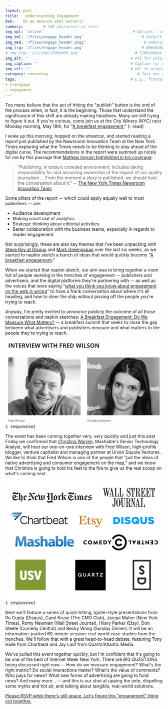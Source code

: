 ```yaml
---
layout: post
title:   Understanding Engagement
dek:    Do we measure what matters?
summary:         # 140 characters or less!
img_opt: 'inline'                                        # Options: 'cover' or 'inlne' or 'none'
img_sml: '/files/engage_header.png'                          # Default on cover or inline
img_med: '/files/engage_header.pngg'                          # 640x512px cover, inline
img_lrg: '/files/engage_header.png'                          # 800x640px cover, inline
# img_xlg: '/ui/img/1200x960.jpg'                         # 1200x960px cover only
img_alt: ''                                             # Alt for inline
img_caption: ''                                         # Caption for either
img_url: ''                                             # URL to original image
category: convening                                        # Just one of the 4xCs
tags:                                                   # E.g., frontpage
- frontpage
- engagement
---
```


Too many believe that the act of hitting the "publish" button is the end of the process when, in fact, it is the beginning. Those that understand the significance of this shift are already making headlines. Many are still trying to figure it out. If you're curious, come join us at the City Winery (NYC) next Monday morning, May 19th, for "[A breakfast engagement.](http://events.disqus.com/nyc/a-breakfast-engagement/)"
{: .lead}

I woke up this morning, hopped on the streetcar, and started reading a report just published by the Newsroom Innovation Team at the New York Times exploring what the Times needs to be thinking to stay ahead of the digital curve. The recommendations in the report were summed up nicely for me by this passage that [Mathew Ingram highlighted in his coverage](http://gigaom.com/2014/05/09/internal-innovation-report-says-the-new-york-times-needs-to-up-its-digital-game-or-else/):

> “Publishing, in today’s crowded environment, includes taking responsibility for and assuming ownership of the impact of our quality journalism … From the moment a story is published, we should host the conversation about it.” -- [The New York Times Newsroom Innovation Team](http://www.capitalnewyork.com/article/media/2014/05/8545059/emnew-york-timesem-completes-innovation-report-led-sulzberger-scion)

Some pillars of the report -- which could apply equally well to most publishers -- are:

* Audience development
* Making smart use of analytics
* Strategic thinking about editorial activities
* Better collaboration with the business teams, especially in regards to reader engagement

Not surprisingly, these are also key themes that I've been unpacking with [Steve Roy at Disqus](https://twitter.com/SteveRoy44) and [Mark Greenpspan](http://about.me/markgreenspan) over the last six weeks, as we started to napkin sketch a bunch of ideas that would quickly become "[A breakfast engagement](http://events.disqus.com/nyc/a-breakfast-engagement/)." 

When we started that napkin sketch, our aim was to bring together a room full of people working in the trenches of engagement -- publishers and advertisers, and the digital platforms they're partnering with -- as well as the voices that were saying "[what you think you know about engagement on the web is wrong](http://time.com/12933/what-you-think-you-know-about-the-web-is-wrong/)" to have a frank conversation about where it's all heading, and how to steer the ship without pissing off the people you're trying to reach.

Anyway, I'm pretty excited to announce publicly the outcome of all those conversations and napkin sketches: [A Breakfast Engagement: Do We Measure What Matters?](http://events.disqus.com/nyc/a-breakfast-engagement/) -- a breakfast summit that seeks to close the gap between what advertisers and publishers measure and what matters to the people they're trying to reach. 

![Fred Wilson interviewed by Christina Warren](/files/engage_fw_and_cw.png){: .responsive}

The event has been coming together very, very quickly and just this past Friday we confirmed that [Christina Warren](https://twitter.com/film_girl), Mashable's Senior Technology Analyst, will host our one-on-one interview with Fred Wilson, high-profile blogger, venture capitalist and managing partner at Union Square Ventures. We like to think that Fred Wilson is one of the people that "put the ideas of native advertising and consumer engagement on the map," and we know that Christina is going to hold his feet to the fire to give us the real scoop on what's coming next.

![Fred Wilson interviewed by Christina Warren](/files/engage_whos_there.png){: .responsive}

Next we'll feature a series of quick-hitting, Ignite-style presentations from Ro Gupta (Disqus), Carol Kruse (The CMO Club), Jacqui Maher (New York Times), Romy Newman (Wall Street Journal), Hilary Parker (Etsy), Don Steele (Comedy Central) and Becky Wang (Sunday Dinner). It will be an information-packed 60-minute session: real-world case studies from the trenches. We'll follow that with a great head-to-head debate, featuring Tony Haile from Chartbeat and Jay Lauf from Quartz/Atlantic Media.

We've pulled this event together quickly, but I'm confident that it's going to be one of the best of Internet Week New York. There are BIG QUESTIONS being discussed right now -- How do we measure engagement? What's the right metric? Do social interactions matter? What's the value of comments? Who pays for news? What new forms of advertising are going to fund news? And many more… -- and this is our shot at upping the ante, dispelling some myths and hot air, and talking about tangible, real-world solutions. 

[Please RSVP while there's still space. Let's figure this "engagement" thing out together.](http://events.disqus.com/nyc/a-breakfast-engagement/)










	
